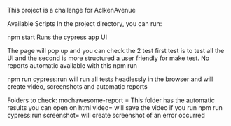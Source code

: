
This project is a challenge for AclkenAvenue

Available Scripts
In the project directory, you can run:

npm start
Runs the cypress app UI 


The page will pop up and you can check the 2 test  first test is to test all the UI and the second is more structured a user friendly for make test.
No reports automatic available with this npm run 

npm run cypress:run
will run all tests headlessly in the browser 
and will create video, screenshots and automatic reports




Folders to check:
mochawesome-report = This folder has the automatic results you can open on html
video= will save the video if you run  npm run cypress:run
screenshot= will create screenshot of an error occurred

 


